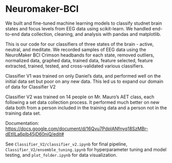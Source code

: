 # Neuromaker-BCI

We built and fine-tuned machine learning models to classify studnet brain states and focus levels from EEG data using scikit-learn. We handled end-to-end data collection, cleaning, and analysis with pandas and matplotlib.

This is our code for our classifiers of three states of the brain - active, neutral, and meditate. We recorded samples of EEG data using the NeuroMaker BCI Crimson headbands for each state, removed outliers, normalized data, graphed data, trained data, feature selected, feature extracted, trained, tested, and cross-validated various classifiers. 


Classifier V1 was trained on only Daniel’s data, and performed well on the initial data set but poor on any new data. This led us to expand our domain of data for Classifier V2

Classifier V2 was trained on 14 people on Mr. Mauro’s AET class, each following a set data collection process. It performed much better on new data both from a person included in the training data and a person not in the training data set. 

Documentation: https://docs.google.com/document/d/16Qvu7PdplANfnyq18SzMBr-dEtlILa6plb45jD60njQ/edit#

See `Classifier_V2/classifier_v2.ipynb` for final pipeline, `Classifier_V2/ensemble_tuning.ipynb` for hyperparameter tuning and model testing, and `plot_folder.ipynb` for data visualization. 
